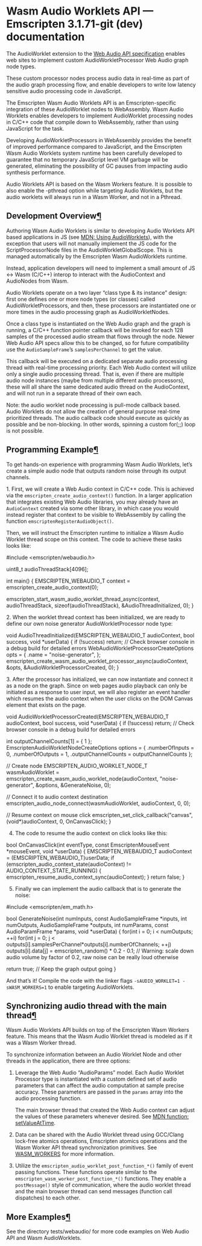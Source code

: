 Wasm Audio Worklets API — Emscripten 3.1.71-git (dev) documentation
===================================================================

The AudioWorklet extension to the [Web Audio API specification](https://webaudio.github.io/web-audio-api/#AudioWorklet) enables web sites to implement custom AudioWorkletProcessor Web Audio graph node types.

These custom processor nodes process audio data in real-time as part of the audio graph processing flow, and enable developers to write low latency sensitive audio processing code in JavaScript.

The Emscripten Wasm Audio Worklets API is an Emscripten-specific integration of these AudioWorklet nodes to WebAssembly. Wasm Audio Worklets enables developers to implement AudioWorklet processing nodes in C/C++ code that compile down to WebAssembly, rather than using JavaScript for the task.

Developing AudioWorkletProcessors in WebAssembly provides the benefit of improved performance compared to JavaScript, and the Emscripten Wasm Audio Worklets system runtime has been carefully developed to guarantee that no temporary JavaScript level VM garbage will be generated, eliminating the possibility of GC pauses from impacting audio synthesis performance.

Audio Worklets API is based on the Wasm Workers feature. It is possible to also enable the \-pthread option while targeting Audio Worklets, but the audio worklets will always run in a Wasm Worker, and not in a Pthread.

Development Overview[¶](#development-overview "Permalink to this headline")
---------------------------------------------------------------------------

Authoring Wasm Audio Worklets is similar to developing Audio Worklets API based applications in JS (see [MDN: Using AudioWorklets](https://developer.mozilla.org/en-US/docs/Web/API/Web_Audio_API/Using_AudioWorklet)), with the exception that users will not manually implement the JS code for the ScriptProcessorNode files in the AudioWorkletGlobalScope. This is managed automatically by the Emscripten Wasm AudioWorklets runtime.

Instead, application developers will need to implement a small amount of JS <-> Wasm (C/C++) interop to interact with the AudioContext and AudioNodes from Wasm.

Audio Worklets operate on a two layer “class type & its instance” design: first one defines one or more node types (or classes) called AudioWorkletProcessors, and then, these processors are instantiated one or more times in the audio processing graph as AudioWorkletNodes.

Once a class type is instantiated on the Web Audio graph and the graph is running, a C/C++ function pointer callback will be invoked for each 128 samples of the processed audio stream that flows through the node. Newer Web Audio API specs allow this to be changed, so for future compatibility use the `AudioSampleFrame`’s `samplesPerChannel` to get the value.

This callback will be executed on a dedicated separate audio processing thread with real-time processing priority. Each Web Audio context will utilize only a single audio processing thread. That is, even if there are multiple audio node instances (maybe from multiple different audio processors), these will all share the same dedicated audio thread on the AudioContext, and will not run in a separate thread of their own each.

Note: the audio worklet node processing is pull-mode callback based. Audio Worklets do not allow the creation of general purpose real-time prioritized threads. The audio callback code should execute as quickly as possible and be non-blocking. In other words, spinning a custom for(;;) loop is not possible.

Programming Example[¶](#programming-example "Permalink to this headline")
-------------------------------------------------------------------------

To get hands-on experience with programming Wasm Audio Worklets, let’s create a simple audio node that outputs random noise through its output channels.

1\. First, we will create a Web Audio context in C/C++ code. This is achieved via the `emscripten_create_audio_context()` function. In a larger application that integrates existing Web Audio libraries, you may already have an `AudioContext` created via some other library, in which case you would instead register that context to be visible to WebAssembly by calling the function `emscriptenRegisterAudioObject()`.

Then, we will instruct the Emscripten runtime to initialize a Wasm Audio Worklet thread scope on this context. The code to achieve these tasks looks like:

#include <emscripten/webaudio.h>

uint8\_t audioThreadStack\[4096\];

int main()
{
  EMSCRIPTEN\_WEBAUDIO\_T context \= emscripten\_create\_audio\_context(0);

  emscripten\_start\_wasm\_audio\_worklet\_thread\_async(context, audioThreadStack, sizeof(audioThreadStack),
                                                   &AudioThreadInitialized, 0);
}

2\. When the worklet thread context has been initialized, we are ready to define our own noise generator AudioWorkletProcessor node type:

void AudioThreadInitialized(EMSCRIPTEN\_WEBAUDIO\_T audioContext, bool success, void \*userData)
{
  if (!success) return; // Check browser console in a debug build for detailed errors
  WebAudioWorkletProcessorCreateOptions opts \= {
    .name \= "noise-generator",
  };
  emscripten\_create\_wasm\_audio\_worklet\_processor\_async(audioContext, &opts, &AudioWorkletProcessorCreated, 0);
}

3\. After the processor has initialized, we can now instantiate and connect it as a node on the graph. Since on web pages audio playback can only be initiated as a response to user input, we will also register an event handler which resumes the audio context when the user clicks on the DOM Canvas element that exists on the page.

void AudioWorkletProcessorCreated(EMSCRIPTEN\_WEBAUDIO\_T audioContext, bool success, void \*userData)
{
  if (!success) return; // Check browser console in a debug build for detailed errors

  int outputChannelCounts\[1\] \= { 1 };
  EmscriptenAudioWorkletNodeCreateOptions options \= {
    .numberOfInputs \= 0,
    .numberOfOutputs \= 1,
    .outputChannelCounts \= outputChannelCounts
  };

  // Create node
  EMSCRIPTEN\_AUDIO\_WORKLET\_NODE\_T wasmAudioWorklet \= emscripten\_create\_wasm\_audio\_worklet\_node(audioContext,
                                                            "noise-generator", &options, &GenerateNoise, 0);

  // Connect it to audio context destination
  emscripten\_audio\_node\_connect(wasmAudioWorklet, audioContext, 0, 0);

  // Resume context on mouse click
  emscripten\_set\_click\_callback("canvas", (void\*)audioContext, 0, OnCanvasClick);
}

4.  The code to resume the audio context on click looks like this:
    

bool OnCanvasClick(int eventType, const EmscriptenMouseEvent \*mouseEvent, void \*userData)
{
  EMSCRIPTEN\_WEBAUDIO\_T audioContext \= (EMSCRIPTEN\_WEBAUDIO\_T)userData;
  if (emscripten\_audio\_context\_state(audioContext) != AUDIO\_CONTEXT\_STATE\_RUNNING) {
    emscripten\_resume\_audio\_context\_sync(audioContext);
  }
  return false;
}

5.  Finally we can implement the audio callback that is to generate the noise:
    

#include <emscripten/em\_math.h>

bool GenerateNoise(int numInputs, const AudioSampleFrame \*inputs,
                      int numOutputs, AudioSampleFrame \*outputs,
                      int numParams, const AudioParamFrame \*params,
                      void \*userData)
{
  for(int i \= 0; i < numOutputs; ++i)
    for(int j \= 0; j < outputs\[i\].samplesPerChannel\*outputs\[i\].numberOfChannels; ++j)
      outputs\[i\].data\[j\] \= emscripten\_random() \* 0.2 \- 0.1; // Warning: scale down audio volume by factor of 0.2, raw noise can be really loud otherwise

  return true; // Keep the graph output going
}

And that’s it! Compile the code with the linker flags `-sAUDIO_WORKLET=1 -sWASM_WORKERS=1` to enable targeting AudioWorklets.

Synchronizing audio thread with the main thread[¶](#synchronizing-audio-thread-with-the-main-thread "Permalink to this headline")
---------------------------------------------------------------------------------------------------------------------------------

Wasm Audio Worklets API builds on top of the Emscripten Wasm Workers feature. This means that the Wasm Audio Worklet thread is modeled as if it was a Wasm Worker thread.

To synchronize information between an Audio Worklet Node and other threads in the application, there are three options:

1.  Leverage the Web Audio “AudioParams” model. Each Audio Worklet Processor type is instantiated with a custom defined set of audio parameters that can affect the audio computation at sample precise accuracy. These parameters are passed in the `params` array into the audio processing function.
    
    The main browser thread that created the Web Audio context can adjust the values of these parameters whenever desired. See [MDN function: setValueAtTime](https://developer.mozilla.org/en-US/docs/Web/API/AudioParam/setValueAtTime).
    
2.  Data can be shared with the Audio Worklet thread using GCC/Clang lock-free atomics operations, Emscripten atomics operations and the Wasm Worker API thread synchronization primitives. See [WASM\_WORKERS](https://emscripten.org/docs/tools_reference/settings_reference.html#wasm-workers) for more information.
    
3.  Utilize the `emscripten_audio_worklet_post_function_*()` family of event passing functions. These functions operate similar to the `emscripten_wasm_worker_post_function_*()` functions. They enable a `postMessage()` style of communication, where the audio worklet thread and the main browser thread can send messages (function call dispatches) to each other.
    

More Examples[¶](#more-examples "Permalink to this headline")
-------------------------------------------------------------

See the directory tests/webaudio/ for more code examples on Web Audio API and Wasm AudioWorklets.